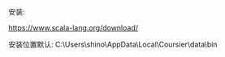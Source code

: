 


安装:

https://www.scala-lang.org/download/

安装位置默认:
C:\Users\shino\AppData\Local\Coursier\data\bin

